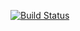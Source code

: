 [![Build Status](https://travis-ci.com/wjjunior/clean-react.svg?token=8BToagUJqAbzzFzuohWX&branch=master)](https://travis-ci.com/wjjunior/clean-react)